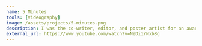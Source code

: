 ```yaml
---
name: 5 Minutes
tools: [Videography]
image: /assets/projects/5-minutes.png
description: I was the co-writer, editor, and poster artist for an award-winning short film shot in 48 hours for the Independent Feature Project Phoenix.
external_url: https://www.youtube.com/watch?v=NeDi1YNxb8g
---
```

